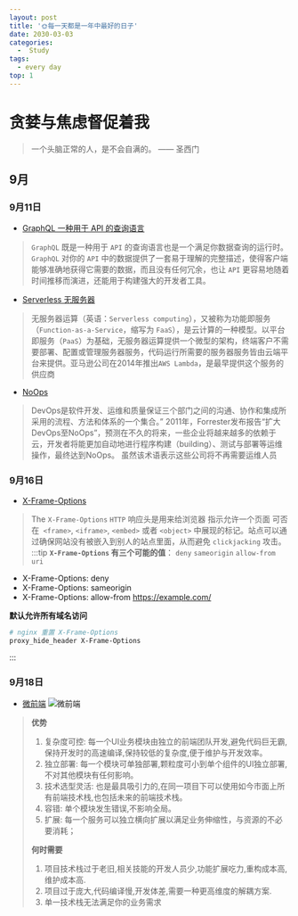 ```yaml
---
layout: post
title: '🌞每一天都是一年中最好的日子'
date: 2030-03-03
categories:
  -  Study
tags:
  - every day
top: 1
--- 
```

# 贪婪与焦虑督促着我
>一个头脑正常的人，是不会自满的。 —— 圣西门
## 9月
### 9月11日
- [GraphQL  一种用于 API 的查询语言](https://graphql.cn/)
>`GraphQL` 既是一种用于 `API` 的查询语言也是一个满足你数据查询的运行时。 `GraphQL` 对你的 `API` 中的数据提供了一套易于理解的完整描述，使得客户端能够准确地获得它需要的数据，而且没有任何冗余，也让 `API` 更容易地随着时间推移而演进，还能用于构建强大的开发者工具。
- [Serverless 无服务器](https://zh.wikipedia.org/wiki/%E7%84%A1%E4%BC%BA%E6%9C%8D%E5%99%A8%E8%A8%88%E7%AE%97)
> 无服务器运算（英语：`Serverless computing`），又被称为功能即服务（`Function-as-a-Service`，缩写为 `FaaS`），是云计算的一种模型。以平台即服务（`PaaS`）为基础，无服务器运算提供一个微型的架构，终端客户不需要部署、配置或管理服务器服务，代码运行所需要的服务器服务皆由云端平台来提供。亚马逊公司在2014年推出`AWS Lambda`，是最早提供这个服务的供应商
- [NoOps](https://www.4hou.com/technology/10592.html)
>DevOps是软件开发、运维和质量保证三个部门之间的沟通、协作和集成所采用的流程、方法和体系的一个集合。” 2011年，Forrester发布报告“扩大DevOps至NoOps”，预测在不久的将来，一些企业将越来越多的依赖于云，开发者将能更加自动地进行程序构建（building）、测试与部署等运维操作，最终达到NoOps。 虽然该术语表示这些公司将不再需要运维人员

### 9月16日
- [X-Frame-Options](https://developer.mozilla.org/zh-CN/docs/Web/HTTP/X-Frame-Options)
>The `X-Frame-Options` `HTTP` 响应头是用来给浏览器 指示允许一个页面 可否在` <frame>`, `<iframe>`, `<embed>` 或者 `<object>` 中展现的标记。站点可以通过确保网站没有被嵌入到别人的站点里面，从而避免 `clickjacking` 攻击。
:::tip
**`X-Frame-Options` 有三个可能的值**： `deny` `sameorigin` `allow-from uri`
- X-Frame-Options: deny
- X-Frame-Options: sameorigin
- X-Frame-Options: allow-from https://example.com/

**默认允许所有域名访问**
```bash
# nginx 重置 X-Frame-Options
proxy_hide_header X-Frame-Options
```
:::

### 9月18日
- [微前端](https://juejin.im/post/5d7f702ce51d4561f777e258)
![微前端](https://user-gold-cdn.xitu.io/2019/4/10/16a07137f3993690?imageView2/0/w/1280/h/960/format/webp/ignore-error/1)
>  **优势**
>  1.  复杂度可控: 每一个UI业务模块由独立的前端团队开发,避免代码巨无霸,保持开发时的高速编译,保持较低的复杂度,便于维护与开发效率。
>  2.  独立部署: 每一个模块可单独部署,颗粒度可小到单个组件的UI独立部署,不对其他模块有任何影响。
>  3.  技术选型灵活: 也是最具吸引力的,在同一项目下可以使用如今市面上所有前端技术栈,也包括未来的前端技术栈。
>  4.  容错: 单个模块发生错误,不影响全局。
>  5.  扩展: 每一个服务可以独立横向扩展以满足业务伸缩性，与资源的不必要消耗；
>
> **何时需要**
>1.  项目技术栈过于老旧,相关技能的开发人员少,功能扩展吃力,重构成本高,维护成本高.
>1.  项目过于庞大,代码编译慢,开发体差,需要一种更高维度的解耦方案.
>1.  单一技术栈无法满足你的业务需求